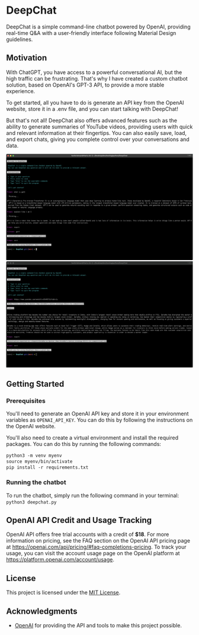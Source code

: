 # DeepChat

DeepChat is a simple command-line chatbot powered by OpenAI, providing real-time Q&A with a user-friendly interface following Material Design guidelines.

## Motivation
<!-- With ChatGPT, you have access to a powerful conversational AI, but the high traffic can be frustrating. That's why I have created a custom chatbot solution, based on OpenAI's GPT-3 API, to provide a more stable experience. To get started, all you have to do is generate an API key from the OpenAI website, store it in a .env file, and you can start building your own, custom conversations. From powerful, interactive dialogues to automated customer service, this solution enables you to create valuable and reliable AI-driven conversational experiences. What's more, you can also save, load and export chats with ease, giving you complete control over your conversations and data. -->

With ChatGPT, you have access to a powerful conversational AI, but the high traffic can be frustrating. That's why I have created a custom chatbot solution, based on OpenAI's GPT-3 API, to provide a more stable experience.

To get started, all you have to do is generate an API key from the OpenAI website, store it in a .env file, and you can start talking with DeepChat!

But that's not all! DeepChat also offers advanced features such as the ability to generate summaries of YouTube videos, providing users with quick and relevant information at their fingertips. You can also easily save, load, and export chats, giving you complete control over your conversations and data.

![DeepChat Demo](demo.jpg)
![YTRecap Demo](ytrecap.jpg)



## Getting Started

### Prerequisites

You'll need to generate an OpenAI API key and store it in your environment variables as `OPENAI_API_KEY`. You can do this by following the instructions on the OpenAI website.

You'll also need to create a virtual environment and install the required packages. You can do this by running the following commands:

```
python3 -m venv myenv
source myenv/bin/activate
pip install -r requirements.txt
```

### Running the chatbot

To run the chatbot, simply run the following command in your terminal: `python3 deepchat.py`

## OpenAI API Credit and Usage Tracking

OpenAI API offers free trial accounts with a credit of <b>$18</b>. For more information on pricing, see the FAQ section on the OpenAI API pricing page at https://openai.com/api/pricing/#faq-completions-pricing. To track your usage, you can visit the account usage page on the OpenAI platform at https://platform.openai.com/account/usage.

## License

This project is licensed under the [MIT License](LICENSE).

## Acknowledgments

- [OpenAI](https://openai.com) for providing the API and tools to make this project possible.


